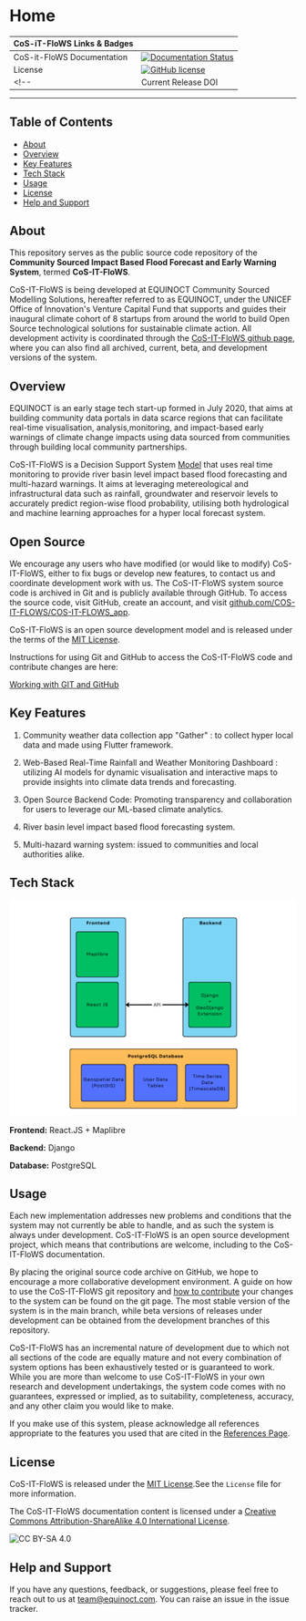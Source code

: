 # Home

| CoS-iT-FloWS Links & Badges              |                                                                             |
|------------------------|----------------------------------------------------------------------------------------------------------------------------------------------------------------------------------------------------------|
| CoS-it-FloWS Documentation      | [![Documentation Status](https://readthedocs.org/projects/cos-it-flows-documentation/badge/?version=latest)](https://cos-it-flows-documentation.readthedocs.io/en/latest/?badge=latest)        |
| License                | [![GitHub license](https://img.shields.io/badge/license-MIT-blue.svg)](https://raw.githubusercontent.com/UW-Hydro/VIC/master/LICENSE.txt)                                                              |
<!-- | Current Release DOI    | [![DOI](https://zenodo.org/badge/7766/UW-Hydro/VIC.svg)](https://zenodo.org/badge/latestdoi/7766/UW-Hydro/VIC) | -->

----------

## Table of Contents

+ [About](#about)
+ [Overview](#overview)
+ [Key Features](#key-features)
+ [Tech Stack](#tech-stack)
+ [Usage](#usage)
+ [License](#license)
+ [Help and Support](#help-and-support)

## About

This repository serves as the public source code repository of the **Community Sourced Impact Based Flood Forecast and Early Warning System**, termed **CoS-IT-FloWS**.

CoS-IT-FloWS is being developed at EQUINOCT Community Sourced Modelling Solutions, hereafter referred to as EQUINOCT, under the UNICEF Office of Innovation's Venture Capital Fund that supports and guides their inaugural climate cohort of 8 startups from around the world to build Open Source technological solutions for sustainable climate action.
All development activity is coordinated through the [CoS-IT-FloWS github page](https://github.com/COS-IT-FLOWS), where you can also find all archived, current, beta, and development versions of the system.

## Overview

EQUINOCT is an early stage tech start-up formed in July 2020, that aims at building community data portals in data scarce regions that can facilitate real-time visualisation, analysis,monitoring, and impact-based early warnings of climate change impacts using data sourced from communities through building local community partnerships.

CoS-IT-FloWS is a Decision Support System [Model](./Model) that uses real time monitoring to provide river basin level impact based flood forecasting and multi-hazard warnings. It aims at leveraging metereological and infrastructural data such as rainfall, groundwater and reservoir levels to accurately predict region-wise flood probability, utilising both hydrological and machine learning approaches for a hyper local forecast system.

## Open Source

We encourage any users who have modified (or would like to modify) CoS-IT-FloWS, either to fix bugs or develop new features, to contact us and coordinate development work with us. The CoS-IT-FloWS system source code is archived in Git and is publicly available through GitHub. To access the source code, visit GitHub, create an account, and visit [github.com/COS-IT-FLOWS/COS-IT-FLOWS_app](https://github.com/COS-IT-FLOWS/COS-IT-FLOWS-Documentation).

CoS-IT-FloWS is an open source development model and is released under the terms of the [MIT License](./License.md).

Instructions for using Git and GitHub to access the CoS-IT-FloWS code and contribute changes are here:

[Working with GIT and GitHub](./UserGuide.md)

## Key Features

1. Community weather data collection app "Gather" : to collect hyper local data and made using Flutter framework.

2. Web-Based Real-Time Rainfall and Weather Monitoring Dashboard : utilizing AI models for dynamic visualisation and interactive maps to provide insights into climate data trends and forecasting.

3. Open Source Backend Code: Promoting transparency and collaboration for users to leverage our ML-based climate analytics.

4. River basin level impact based flood forecasting system.

5. Multi-hazard warning system: issued to communities and local authorities alike.

## Tech Stack

![diagram](./cos-it-flows.png)

**Frontend:** React.JS + Maplibre

**Backend:** Django

**Database:** PostgreSQL

## Usage

Each new implementation addresses new problems and conditions that the system may not currently be able to handle, and as such the system is always under development. CoS-IT-FloWS is an open source development project, which means that contributions are welcome, including to the CoS-IT-FloWS documentation.

By placing the original source code archive on GitHub, we hope to encourage a more collaborative development environment. A guide on how to use the CoS-IT-FloWS git repository and [how to contribute](./Contribute.md) your changes to the system can be found on the git page. The most stable version of the system is in the main branch, while beta versions of releases under development can be obtained from the development branches of this repository.

CoS-IT-FloWS has an incremental nature of development due to which not all sections of the code are equally mature and not every combination of system options has been exhaustively tested or is guaranteed to work. While you are more than welcome to use CoS-IT-FloWS in your own research and development undertakings, the system code comes with no guarantees, expressed or implied, as to suitability, completeness, accuracy, and any other claim you would like to make.

If you make use of this system, please acknowledge all references appropriate to the features you used that are cited in the [References Page](./References.md).

## License

CoS-IT-FloWS is released under the [MIT License](./License.md).See the `License` file for more information.

The CoS-IT-FloWS documentation content is licensed under a [Creative Commons Attribution-ShareAlike 4.0 International License](https://creativecommons.org/licenses/by-sa/4.0/).

![CC BY-SA 4.0](https://i.creativecommons.org/l/by-sa/4.0/88x31.png)

## Help and Support

If you have any questions, feedback, or suggestions, please feel free to reach out to us at <team@equinoct.com>. You can raise an issue in the issue tracker.
